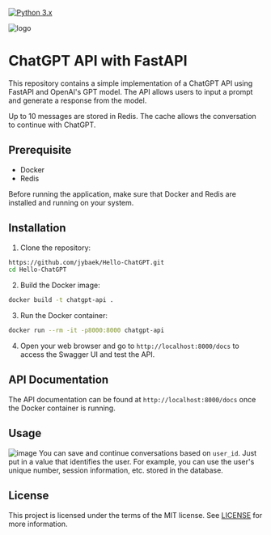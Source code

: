 [![Python 3.x](https://img.shields.io/badge/python-3.x-green.svg)](https://www.python.org/downloads/release/python-360/)

![logo](https://user-images.githubusercontent.com/10207709/225381809-51b4d378-fe26-4571-9135-d91957943d08.jpg)

# ChatGPT API with FastAPI
This repository contains a simple implementation of a ChatGPT API using FastAPI and OpenAI's GPT model. 
The API allows users to input a prompt and generate a response from the model.

Up to 10 messages are stored in Redis. 
The cache allows the conversation to continue with ChatGPT.

## Prerequisite
- Docker
- Redis

Before running the application, make sure that Docker and Redis are installed and running on your system.

## Installation
1. Clone the repository:
```bash
https://github.com/jybaek/Hello-ChatGPT.git
cd Hello-ChatGPT
```

2. Build the Docker image:
```bash
docker build -t chatgpt-api .
```

3. Run the Docker container:
```bash
docker run --rm -it -p8000:8000 chatgpt-api
```

4. Open your web browser and go to `http://localhost:8000/docs` to access the Swagger UI and test the API.

## API Documentation
The API documentation can be found at `http://localhost:8000/docs` once the Docker container is running.

## Usage
![image](https://user-images.githubusercontent.com/10207709/225383322-2c7c24ad-8c4f-4864-be1e-a04ceae2c7fd.png)
You can save and continue conversations based on `user_id`. 
Just put in a value that identifies the user. 
For example, you can use the user's unique number, session information, etc. stored in the database.

## License
This project is licensed under the terms of the MIT license. See [LICENSE](license) for more information.
